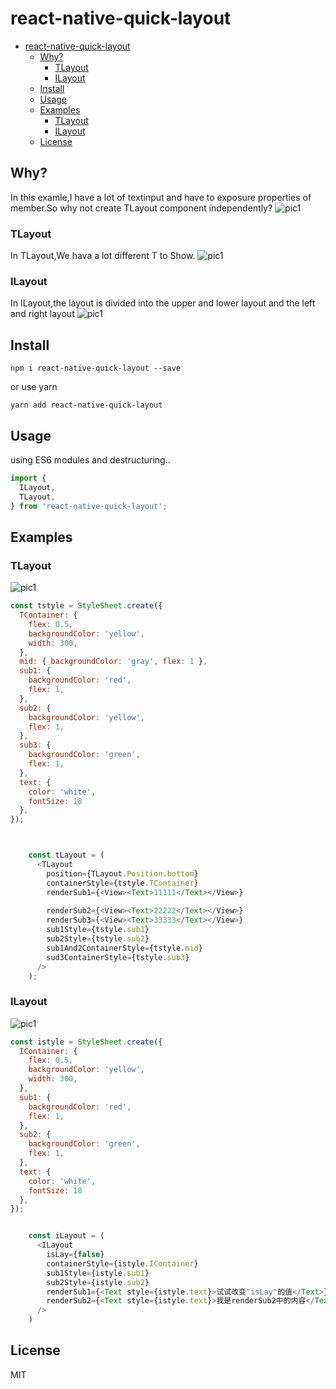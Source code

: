 # react-native-quick-layout
<!-- TOC -->

- [react-native-quick-layout](#react-native-quick-layout)
  - [Why?](#why)
    - [TLayout](#tlayout)
    - [ILayout](#ilayout)
  - [Install](#install)
  - [Usage](#usage)
  - [Examples](#examples)
    - [TLayout](#tlayout-1)
    - [ILayout](#ilayout-1)
  - [License](#license)

<!-- /TOC -->
## Why?

In this examle,I have a lot of textinput and have to exposure properties of member.So why not create TLayout component independently?
![pic1](./docs/why.png)


### TLayout
In TLayout,We hava a lot different T to Show.
![pic1](./docs/TLayout.png)

### ILayout
In ILayout,the layout is divided into the upper and lower layout and the left and right layout
![pic1](./docs/ILayout.png)




## Install

    npm i react-native-quick-layout --save
or use yarn 

    yarn add react-native-quick-layout
## Usage
using ES6 modules and destructuring..

```js
import {
  ILayout,
  TLayout,
} from 'react-native-quick-layout';

```


## Examples

### TLayout
![pic1](./docs/example_TLayout.png)

```javascript
const tstyle = StyleSheet.create({
  TContainer: {
    flex: 0.5,
    backgroundColor: 'yellow',
    width: 300,
  },
  mid: { backgroundColor: 'gray', flex: 1 },
  sub1: {
    backgroundColor: 'red',
    flex: 1,
  },
  sub2: {
    backgroundColor: 'yellow',
    flex: 1,
  },
  sub3: {
    backgroundColor: 'green',
    flex: 1,
  },
  text: {
    color: 'white',
    fontSize: 18
  },
});



    const tLayout = (
      <TLayout
        position={TLayout.Position.bottom}
        containerStyle={tstyle.TContainer}
        renderSub1={<View><Text>11111</Text></View>}
        
        renderSub2={<View><Text>22222</Text></View>}
        renderSub3={<View><Text>33333</Text></View>}
        sub1Style={tstyle.sub1}
        sub2Style={tstyle.sub2}
        sub1And2ContainerStyle={tstyle.mid}
        sud3ContainerStyle={tstyle.sub3}
      />
    );


```


### ILayout
![pic1](./docs/example_ILayout.png)

```javascript
const istyle = StyleSheet.create({
  IContainer: {
    flex: 0.5,
    backgroundColor: 'yellow',
    width: 300,
  },
  sub1: {
    backgroundColor: 'red',
    flex: 1,
  },
  sub2: {
    backgroundColor: 'green',
    flex: 1,
  },
  text: {
    color: 'white',
    fontSize: 18
  },
});


    const iLayout = (
      <ILayout
        isLay={false}
        containerStyle={istyle.IContainer}
        sub1Style={istyle.sub1}
        sub2Style={istyle.sub2}
        renderSub1={<Text style={istyle.text}>试试改变"isLay"的值</Text>}
        renderSub2={<Text style={istyle.text}>我是renderSub2中的内容</Text>}
      />
    )

```


## License
MIT
